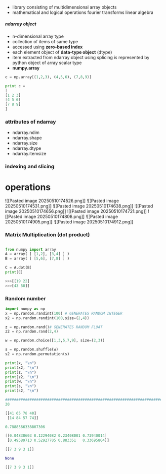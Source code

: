 - library consisting of multidimensional array objects
- mathematical and logical operations
  fourier transforms
  linear algebra 

##### ndarray object
- n-dimensional array type
- collection of items of same type
- accessed using **zero-based index** 
- each element object of **data-type object** (dtype) 
- item extracted from ndarray object using splicing is represented by python object of array scalar type
- **numpy.array** 

```python
c = np.array[(1,2,3), (4,5,6), (7,8,9)]

print c = 
[
[1 2 3]
[4 5 6]
[7 8 9]
]

```

### attributes of ndarray
- ndarray.ndim
- ndarray.shape
- ndarray.size
- ndarray.dtype
- ndarray.itemsize

### indexing and slicing


# operations
![[Pasted image 20250510174526.png]]
![[Pasted image 20250510174531.png]]
![[Pasted image 20250510174638.png]]
![[Pasted image 20250510174656.png]]
![[Pasted image 20250510174721.png]]
![[Pasted image 20250510174808.png]]
![[Pasted image 20250510174905.png]]
![[Pasted image 20250510174912.png]]
### Matrix Multiplication (dot product)
```python

from numpy import array
A = array( [ [1,2], [3,4] ] )
B = array( [ [5,6], [7,8] ] )

C = A.dot(B)
print(C)

>>>[[19 22]
>>>[43 50]]
```

### Random number
```python
import numpy as np
x = np.random.randint(100) # GENERATES RANDOM INTEGER
x2 = np.random.randint(100,size=(2,4))

z = np.random.rand()# GENERATES RANDOM FLOAT
z2 = np.random.rand(2,4)

w = np.random.choice([1,3,5,7,9], size=(2,3))

s = np.random.shuffle(w)
s2 = np.random.permutation(s)

print(x, "\n")
print(x2, "\n")
print(z, "\n")
print(z2, "\n")
print(w, "\n")
print(s, "\n")
print(s2, "\n")

###################################################################################
20 

[[41 65 78 40]
 [14 84 57 74]] 

0.7888566338807306 

[[0.04830603 0.12294082 0.23408001 0.73940014]
 [0.49589713 0.52927705 0.883351   0.33695804]] 

[[7 3 9 3 1]] 

None 

[[7 3 9 3 1]] 
```

